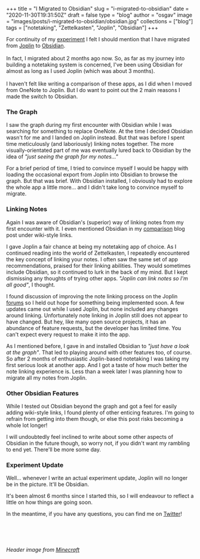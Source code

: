 
+++
title = "I Migrated to Obsidian"
slug = "i-migrated-to-obsidian"
date = "2020-11-30T19:31:50Z"
draft = false
type = "blog"
author = "osgav"
image = "images/posts/i-migrated-to-obsidian/obsidian.jpg"
collections = ["blog"]
tags = ["notetaking", "Zettelkasten", "Joplin", "Obsidian"]
+++

For continuity of my [experiment](/blog/para-zettelkasten-experiment.html) I felt I should mention that I have migrated from [Joplin](https://joplinapp.org) to [Obsidian](https://obsidian.md). 
<br><br>
In fact, I migrated about 2 months ago now. So, as far as my journey into building a notetaking system is concerned, I've been using Obsidian for almost as long as I used Joplin (which was about 3 months). 
<br><br>
I haven't felt like writing a comparison of these apps, as I did when I moved from OneNote to Joplin. But I do want to point out the 2 main reasons I made the switch to Obsidian.

<!--more-->

### The Graph

I saw the graph during my first encounter with Obsidian while I was searching for something to replace OneNote. At the time I decided Obsidian wasn't for me and I landed on Joplin instead. But that was before I spent time meticulously (and laboriously) linking notes together. The more visually-orientated part of me was eventually lured back to Obsidian by the idea of *"just seeing the graph for my notes..."*

For a brief period of time, I tried to convince myself I would be happy with loading the occasional export from Joplin into Obsidian to browse the graph. But that was brief. With Obsidian installed, I obviously had to explore the whole app a little more... and I didn't take long to convince myself to migrate.

### Linking Notes

Again I was aware of Obsidian's (superior) way of linking notes from my first encounter with it. I even mentioned Obsidian in my [comparison](/blog/onenote-vs-joplin.html) blog post under wiki-style links.

I gave Joplin a fair chance at being my notetaking app of choice. As I continued reading into the world of Zettelkasten, I repeatedly encountered the key concept of linking your notes. I often saw the same set of app recommendations, praised for their linking abilities. They would sometimes include Obsidian, so it continued to lurk in the back of my mind. But I kept dismissing any thoughts of trying other apps. *"Joplin can link notes so I'm all good"*, I thought.

I found discussion of improving the note linking process on the Joplin [forums](https://discourse.joplinapp.org) so I held out hope for something being implemented soon. A few updates came out while I used Joplin, but none included any changes around linking. Unfortunately note linking in Joplin still does not appear to have changed. But hey, like many open source projects, it has an abundance of feature requests, but the developer has limited time. You can't expect every request to make it into the app.

As I mentioned before, I gave in and installed Obsidian to *"just have a look at the graph"*. That led to playing around with other features too, of course. So after 2 months of enthusiastic Joplin-based notetaking I was taking my first serious look at another app. And I got a taste of how much better the note linking experience is. Less than a week later I was planning how to migrate all my notes from Joplin.

### Other Obsidian Features

While I tested out Obsidian beyond the graph and got a feel for easily adding wiki-style links, I found plenty of other enticing features. I'm going to refrain from getting into them though, or else this post risks becoming a whole lot longer! 

I will undoubtedly feel inclined to write about some other aspects of Obsidian in the future though, so worry not, if you didn't want my rambling to end yet. There'll be more some day.

### Experiment Update

Well... whenever I write an actual experiment update, Joplin will no longer be in the picture. It'll be Obsidian.

It's been almost 6 months since I started this, so I will endeavour to reflect a little on how things are going soon. 

In the meantime, if you have any questions, you can find me on [Twitter](https://twitter.com/ZER0D0TS)!

<br><br><br>

*Header image from [Minecraft](https://www.minecraft.net/en-us/article/block-week--crying-obsidian)*
